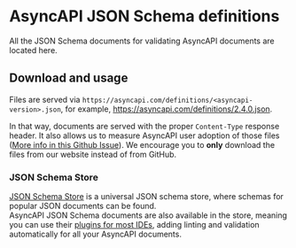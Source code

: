 # AsyncAPI JSON Schema definitions

All the JSON Schema documents for validating AsyncAPI documents are located here. 

## Download and usage
Files are served via `https://asyncapi.com/definitions/<asyncapi-version>.json`, for example, https://asyncapi.com/definitions/2.4.0.json. 

In that way, documents are served with the proper `Content-Type` response header. It also allows us to measure AsyncAPI user adoption of those files ([More info in this Github Issue](https://github.com/asyncapi/website/issues/780)).
We encourage you to **only** download the files from our website instead of from GitHub.

### JSON Schema Store

[JSON Schema Store](schemastore.org) is a universal JSON schema store, where schemas for popular JSON documents can be found.  
AsyncAPI JSON Schema documents are also available in the store, meaning you can use their [plugins for most IDEs](https://www.schemastore.org/json/#editors), adding linting and validation automatically for all your AsyncAPI documents.